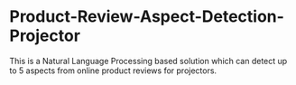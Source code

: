 # Product-Review-Aspect-Detection-Projector
This is a Natural Language Processing based solution which can detect up to 5 aspects from online product reviews for projectors.
